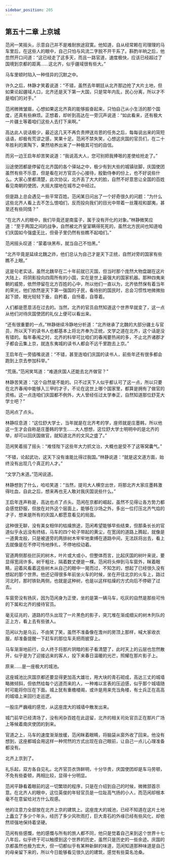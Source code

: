 ```yaml
---
sidebar_position: 205
---
```


## 第五十二章 **上京城**

范闲一笑摇头，示意自己并不是难耐旅途寂寞。他知道，自从经常赖在司理理的马车里后，在这些人的眼中，自己只怕与风流二字脱不开干系了。斟酌半晌之后，他忽然开口问道：“这已经走了这多天，而且一路官道，速度极快，应该已经超过了国境到京都的距离……这北齐，似乎疆域很有些大。”

马车里顿时陷入一种怪异的沉默之中。

许久之后，林静才笑着说道：“不错，虽然去年朝廷从北齐那边抢了大片土地，但如果论起疆域人口，北齐还是天下第一大国，只是常年内乱，民心分离，所以才不是咱们的对手。”

范闲微微皱眉，心想如果这北齐真的能够振奋起来，只怕自己从小生活的那个国度，还真有些麻烦。正想着，却听到高达在一旁沉声说道：“如此看来，还有极大一片疆土等着咱们这些人去打下来啊。”

高达此人说话极少，最近这几天不再负责押送肖恩的任务之后，每每说出来的简短话语，却极有荒谬之感，笑果十足。范闲不禁失笑，心想这庆国的官员们，在二十年胜利的熏陶下，果然培养出来了一种极其可怕的自信。

而另一边王启年却苦笑说道：“我说高大人，您可别把我捧哏的差使给抢走了。”

沿途使团都是停留在北齐国的各个驿站之中，极少有到大些的城镇驻脚，庆国使团虽然有些不乐意，但是看在对方官员小心接待，殷勤侍奉的份上，也不好说些什么。大家心里都清楚，此次协议，北齐丢了大大的脸，自然不好意思让全国的百姓看见南朝的使团，大摇大摆地在城市之中经过。

但是路上总会遇见一些平常百姓。范闲某日问出了一个好奇很久的问题：“为什么这些北齐人看上去不怎么恨咱们，反而投向我们的目光中带着一丝蔑视和鄙夷，甚至还有些同情？”

“在北齐人的眼中，我们毕竟还是南蛮子，属于没有开化的对象。”林静微笑应道：“至于两国之间的战争，自然被北齐皇室瞒得死死的，虽然北方民间也知道咱们庆国如今强盛无比，但骨子里仍然有些瞧不起咱们。”

范闲摇头叹道：“蒙着块黑布，就当自己不怕黑。”

“北齐毕竟是延续北魏之祚，他们总认为自己才是天下正统，自然对旁的国家有些瞧不上眼。”

这是句老实话，虽然北魏早在二十年前就已灭国，但当时那个庞然大物盘踞在这片大陆上，将阴影投向四周所有的小国，实在是世上最强大的国家机器。那种四夷来朝的威势，依然停留在北方百姓的心中，所以他们一直以为，北齐依然保有着当年的荣光，他们依然是天下第一强国的子民，看待别的国民时，总会习惯性地微微抬起下颌，眼光轻轻下垂，自矜着，自怜着，自尊着。

人们都是愿意活在过去的。当然，北齐的官员自然知道这个世界早就变了，这一点从他们对待庆国使团的礼仪上便可以看出来。

“还有很重要的一点。”林静继续冷静地分析道：“北齐继承了北魏的大部分疆土与官员，所以天下的读书人也都基本上将北齐奉为正统，文学之道在北齐，这个话是没有错的。每年春闱之时，北齐的科举可比咱们的春闱要热闹的多，不止北齐诸郡才子都会云集上京，就连东夷城的读书人都会不远千里跑去上京。”

王启年在一旁插嘴说道：“不错，甚至连咱们庆国的读书人，前些年还有很多都会跑到上京去参加科举。”

“荒唐。”范闲笑骂道：“难道庆国人还能去北齐做官？”

林静苦笑道：“这个自然是不能的。只不过天下人似乎都认可了这一点，所以只要在北齐春闱中能够入三甲的才子，不论在这世上哪个国家里，都算是拥有了做官的资格。这一点连咱们庆国都不例外，大人曾经任过太学奉正，自然知道那位舒芜大学士吧？”

范闲点了点头。

林静叹息道：“这位舒大学士，当年就是在北齐考的学，座师就是庄墨韩，所以他这一生才会自称是庄墨韩的学生……大人想想，这位舒大学士明明中的是北齐的举，却可以回庆国做官，就知道北齐的文风之盛了。”

范闲笑着摇了摇头：“难怪陛下这些年大力抓文治，大概也是受不了这等窝囊气。”

“不错，论起武功，这天下没有谁能比得过我国。”林静说道：“就是这文道方面，始终没有出现几个真正的人才。”

“文学乃末道。”范闲说道。

林静想到了什么，哈哈笑道：“当然，提司大人横空出世，将那北齐大家庄墨韩激得吐血，自此之后，想来再也无人敢对我庆国说些什么。”

王启年连声称是，高达也点了点头。范闲在京都的崛起，虽然不见得让各方势力都会感觉舒服，但放在对外这个层面上，能够在沙场之外，多出一位打压北齐气焰的才子，想来是所有的庆国人都愿意看见的局面。

这种很无聊，没有美女相伴的枯燥旅途，范闲希望能够早些结束，但那条长长的官道似乎永远没有终结，马车的四个轮子带起的黄尘，在宽阔的道路上腾起，就像是一道黄龙般，只是被道旁的两排树木牢牢地束缚在道路中间，无法跃将出去，看上去就像是在不停可怜地挣扎，不停地绞动着。

官道两侧那些拦灰的树木，叶片或大或小，但整体而言，比起庆国的树叶来说，要显得宽阔许多。树干粗壮，隔着数丈便是一棵。范闲将头伸到马车窗外，眯着眼睛，迎着风看着这些树木从自己的眼中一晃而过，不知怎的，想起了已经很久没有想起的那个世界。他还记得很多年前坐火车的时候，坐在开往北京的火车上，路过河北时，那时铁轨两侧，也就是这种树，也是以这样枯燥的方式向后不停砸了过去。

车窗旁没有扬灰，因为范闲身为正使，坐的是第一辆马车，吃灰的自然是那些可怜的下属和北齐的接待官员。

毫无征兆的，道路的尽头出现了一片黑色的影子，突兀堆在渐成细尖的树木列队的正上方，看上去有些骇人。

范闲以为是乌云，不由笑了笑，虽然不准备像在澹州的房顶上那样，喊大家收衣服，却准备提醒一下赶车的那位车夫把雨披穿上。

马车渐渐地前行，众人终于将那片阴暗的影子看清楚了，此时天上的云层也忽然散开，似乎是为了迎接远来的客人，投下来春日温暖的光芒，照耀在那片影子上。

原来……是一座极大的城池。

这座城池比庆国京都还要显得更加高大雄壮，用大块的青石砌成，高达三丈的城墙略微倾斜，但依然给每个远道而来的人，一种难以言表的压迫感，似乎那个城墙随时可能将你压在下面。城上犹有重檐楼阁，或许是用来充当角楼，有士兵正在高高的城墙上来回行走巡逻。

一股庄严巍峨的感觉，从这座庞大的城墙中散发出来。

城门前早已经清场了，没有闲杂百姓在此逗留，北齐的相关司处官员正在那片广场上等候着南庆使团的到来。

官道之上，马车的速度渐渐放缓，范闲眯着眼睛，将脑袋从窗外收了回来。他没有想到，这座都城会用这样一种愕然的方式出现在自己眼前，让自己一点儿心理准备都没有。

北齐上京到了。

礼乐起，双方各自见礼。北齐官员衣饰鲜明，十分华贵，庆国使团却是车马劳顿，不免有些委顿，两相比较，显得十分明显。

范闲平静看着眼前的这一切繁琐的程序，只是在介绍到自己的时候，微微颔首示意。在北齐人的眼中，这位英俊的年轻官员是一位趾高气扬的小人，而范闲却根本毫不在意留给对方什么观感。

他的注意力全部放在北齐上京的建筑上。这座庞大的城池，已经不知道在这片土地上矗立了多少个年头，经历了多少风吹雨打，巨大青石的外缘已经有些风化，却依然顽强地保持着坚硬。

范闲有些感慨，他的感慨与所有的旅人都不同，他只是觉着自己来到这个世界十七八年后，似乎终于可以触摸到这个世界的历史，虽然只是历史的一些余迹。庆国的京都虽然也极为宏大，但一切都似乎有某种新鲜的味道，范闲知道那种味道是自己的母亲留下来的，所以今日能够看见很久远的建筑，感觉有些莫名沧桑。

